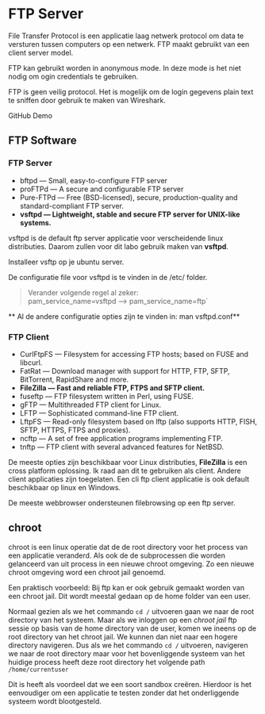 # FTP Server
File Transfer Protocol is een applicatie laag netwerk protocol om data te
versturen tussen computers op een netwerk. FTP maakt gebruikt van een client
server model. 

FTP kan gebruikt worden in anonymous mode. In deze mode is het niet nodig om
ogin credentials te gebruiken.

FTP is geen veilig protocol. Het is mogelijk om de login gegevens plain text te sniffen door gebruik te maken van Wireshark.

GitHub Demo

## FTP Software
### FTP Server

* bftpd — Small, easy-to-configure FTP server
* proFTPd — A secure and configurable FTP server
* Pure-FTPd — Free (BSD-licensed), secure, production-quality and
  standard-compliant FTP server.
* **vsftpd — Lightweight, stable and secure FTP server for UNIX-like systems.**

vsftpd is de default ftp server applicatie voor verscheidende linux
distributies. Daarom zullen voor dit labo gebruik maken van **vsftpd**. 

Installeer vsftp op je ubuntu server.

De configuratie file voor vsftpd is te vinden in de /etc/ folder.

> Verander volgende regel al zeker:             
> pam_service_name=vsftpd --> pam_service_name=ftp`

** Al de andere configuratie opties zijn te vinden in: man vsftpd.conf**

### FTP Client

* CurlFtpFS — Filesystem for accessing FTP hosts; based on FUSE and libcurl.
* FatRat — Download manager with support for HTTP, FTP, SFTP, BitTorrent,
  RapidShare and more.
* **FileZilla — Fast and reliable FTP, FTPS and SFTP client.**
* fuseftp — FTP filesystem written in Perl, using FUSE.
* gFTP — Multithreaded FTP client for Linux.
* LFTP — Sophisticated command-line FTP client.
* LftpFS — Read-only filesystem based on lftp (also supports HTTP, FISH, SFTP,
  HTTPS, FTPS and proxies).
* ncftp — A set of free application programs implementing FTP.
* tnftp — FTP client with several advanced features for NetBSD.

De meeste opties zijn beschikbaar voor Linux distributies, **FileZilla** is een
cross platform oplossing. Ik raad aan dit te gebruiken als client. Andere
client applicaties zijn toegelaten. Een cli ftp client applicatie is ook
default beschikbaar op linux en Windows.

De meeste webbrowser ondersteunen filebrowsing op een ftp server.


## chroot
chroot is een linux operatie dat de de root directory voor het process van een
applicatie veranderd. Als ook de de subprocessen die worden gelanceerd van uit
process in een nieuwe chroot omgeving. Zo een nieuwe chroot omgeving word een
chroot jail genoemd.

Een praktisch voorbeeld:
Bij ftp kan er ook gebruik gemaakt worden van een chroot jail. Dit wordt meestal gedaan op de home folder van een user.

Normaal gezien als we het commando `cd /` uitvoeren gaan we naar de root
directory van het systeem. Maar als we inloggen op een *chroot jail* ftp sessie
op basis van de home directory van de user, komen we ineens op de root
directory van het chroot jail. We kunnen dan niet naar een hogere directory
navigeren. Dus als we het commando `cd /` uitvoeren, navigeren we naar de root
directory maar voor het bovenliggende systeem van het huidige process heeft
deze root directory het volgende path `/home/currentuser`

Dit is heeft als voordeel dat we een soort sandbox creëren. Hierdoor is het
eenvoudiger om een applicatie te testen zonder dat het onderliggende systeem
wordt blootgesteld. 








